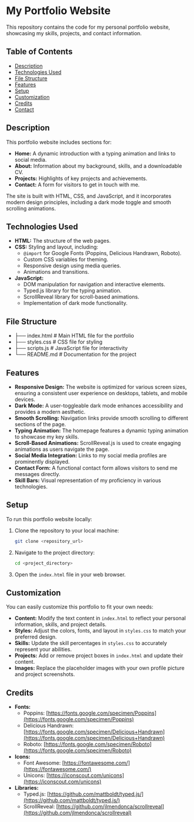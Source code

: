 # My Portfolio Website

This repository contains the code for my personal portfolio website, showcasing my skills, projects, and contact information.

## Table of Contents

* [Description](#description)
* [Technologies Used](#technologies-used)
* [File Structure](#file-structure)
* [Features](#features)
* [Setup](#setup)
* [Customization](#customization)
* [Credits](#credits)
* [Contact](#contact)

## Description

This portfolio website includes sections for:

* **Home:** A dynamic introduction with a typing animation and links to social media.
* **About:** Information about my background, skills, and a downloadable CV.
* **Projects:** Highlights of key projects and achievements.
* **Contact:** A form for visitors to get in touch with me.

The site is built with HTML, CSS, and JavaScript, and it incorporates modern design principles, including a dark mode toggle and smooth scrolling animations.

## Technologies Used

* **HTML:** The structure of the web pages.
* **CSS:** Styling and layout, including:
    * `@import` for Google Fonts (Poppins, Delicious Handrawn, Roboto).
    * Custom CSS variables for theming.
    * Responsive design using media queries.
    * Animations and transitions.
* **JavaScript:**
    * DOM manipulation for navigation and interactive elements.
    * Typed.js library for the typing animation.
    * ScrollReveal library for scroll-based animations.
    * Implementation of dark mode functionality.

## File Structure
- ├── index.html          # Main HTML file for the portfolio
- ├── styles.css          # CSS file for styling
- ├── scripts.js          # JavaScript file for interactivity
- └── README.md           # Documentation for the project

## Features

* **Responsive Design:** The website is optimized for various screen sizes, ensuring a consistent user experience on desktops, tablets, and mobile devices.
* **Dark Mode:** A user-toggleable dark mode enhances accessibility and provides a modern aesthetic.
* **Smooth Scrolling:** Navigation links provide smooth scrolling to different sections of the page.
* **Typing Animation:** The homepage features a dynamic typing animation to showcase my key skills.
* **Scroll-Based Animations:** ScrollReveal.js is used to create engaging animations as users navigate the page.
* **Social Media Integration:** Links to my social media profiles are prominently displayed.
* **Contact Form:** A functional contact form allows visitors to send me messages directly.
* **Skill Bars:** Visual representation of my proficiency in various technologies.

## Setup

To run this portfolio website locally:

1.  Clone the repository to your local machine:

    ```bash
    git clone <repository_url>
    ```

2.  Navigate to the project directory:

    ```bash
    cd <project_directory>
    ```

3.  Open the `index.html` file in your web browser.

## Customization

You can easily customize this portfolio to fit your own needs:

* **Content:** Modify the text content in `index.html` to reflect your personal information, skills, and project details.
* **Styles:** Adjust the colors, fonts, and layout in `styles.css` to match your preferred design.
* **Skills:** Update the skill percentages in `styles.css` to accurately represent your abilities.
* **Projects:** Add or remove project boxes in `index.html` and update their content.
* **Images:** Replace the placeholder images with your own profile picture and project screenshots.

## Credits

* **Fonts:**
    * Poppins: [https://fonts.google.com/specimen/Poppins](https://fonts.google.com/specimen/Poppins)
    * Delicious Handrawn: [https://fonts.google.com/specimen/Delicious+Handrawn](https://fonts.google.com/specimen/Delicious+Handrawn)
    * Roboto: [https://fonts.google.com/specimen/Roboto](https://fonts.google.com/specimen/Roboto)
* **Icons:**
    * Font Awesome: [https://fontawesome.com/](https://fontawesome.com/)
    * Unicons: [https://iconscout.com/unicons](https://iconscout.com/unicons)
* **Libraries:**
    * Typed.js: [https://github.com/mattboldt/typed.js/](https://github.com/mattboldt/typed.js/)
    * ScrollReveal: [https://github.com/jlmendonca/scrollreveal](https://github.com/jlmendonca/scrollreveal)
